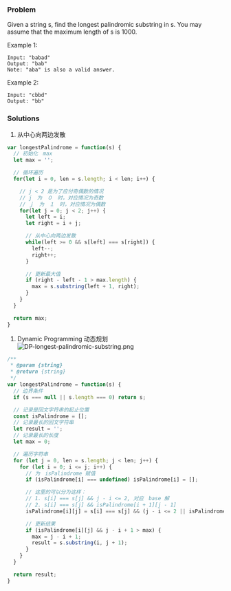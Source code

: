 ### Problem

Given a string s, find the longest palindromic substring in s. You may assume that the maximum length of s is 1000.

Example 1:
```
Input: "babad"
Output: "bab"
Note: "aba" is also a valid answer.
```

Example 2:
```
Input: "cbbd"
Output: "bb"
```

### Solutions
1. 从中心向两边发散

```js
var longestPalindrome = function(s) {
  // 初始化　max
  let max = '';

  // 循环遍历
  for(let i = 0, len = s.length; i < len; i++) {

    // j < 2 是为了应付奇偶数的情况
    // j　为　０　时，对应情况为奇数
    // ｊ　为　１　时，对应情况为偶数
    for(let j = 0; j < 2; j++) {
      let left = i;
      let right = i + j;

      // 从中心向两边发散
      while(left >= 0 && s[left] === s[right]) {
        left--;
        right++;
      }

      // 更新最大值
      if (right - left - 1 > max.length) {
        max = s.substring(left + 1, right);
      }
    }
  }

  return max;
}
```
1. Dynamic Programming 动态规划
![DP-longest-palindromic-substring.png](https://qn-static.felixzzz.cn/DP-longest-palindromic-substring.png)

```js
/**
 * @param {string}
 * @return {string}
 */
var longestPalindrome = function(s) {
  // 边界条件
  if (s === null || s.length === 0) return s;

  // 记录是回文字符串的起止位置
  const isPalindrome = [];
  // 记录最长的回文字符串
  let result = '';
  // 记录最长的长度
  let max = 0;

  // 遍历字符串
  for (let j = 0, len = s.length; j < len; j++) {
    for (let i = 0; i <= j; i++) {
      // 为　isPalindrome 赋值
      if (isPalindrome[i] === undefined) isPalindrome[i] = [];

      // 这里的可以分为这样：
      // 1. s[i] === s[j] && j - i <= 2, 对应　base 解
      // 2. s[i] === s[j] && isPalindrome[i + 1][j - 1]
      isPalindrome[i][j] = s[i] === s[j] && (j - i <= 2 || isPalindrome[i + 1][j - 1]);

      // 更新结果
      if (isPalindrome[i][j] && j - i + 1 > max) {
        max = j - i + 1;
        result = s.substring(i, j + 1);
      }
    }
  }

  return result;
}
```
